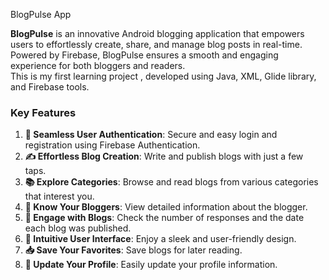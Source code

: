 BlogPulse App   

**BlogPulse** is an innovative Android blogging application that empowers users to effortlessly create, share, and manage blog posts in real-time.      
Powered by Firebase, BlogPulse ensures a smooth and engaging experience for both bloggers and readers.       
This is my first learning project , developed using Java, XML, Glide library, and Firebase tools.        

### Key Features         

1. **🔐 Seamless User Authentication**: Secure and easy login and registration using Firebase Authentication.      
2. **✍️ Effortless Blog Creation**: Write and publish blogs with just a few taps.     
3. **📚 Explore Categories**: Browse and read blogs from various categories that interest you.      
4. **👤 Know Your Bloggers**: View detailed information about the blogger.      
5. **💬 Engage with Blogs**: Check the number of responses and the date each blog was published.     
6. **🌟 Intuitive User Interface**: Enjoy a sleek and user-friendly design.       
7. **📥 Save Your Favorites**: Save blogs for later reading.       
8. **🔄 Update Your Profile**: Easily update your profile information.      

